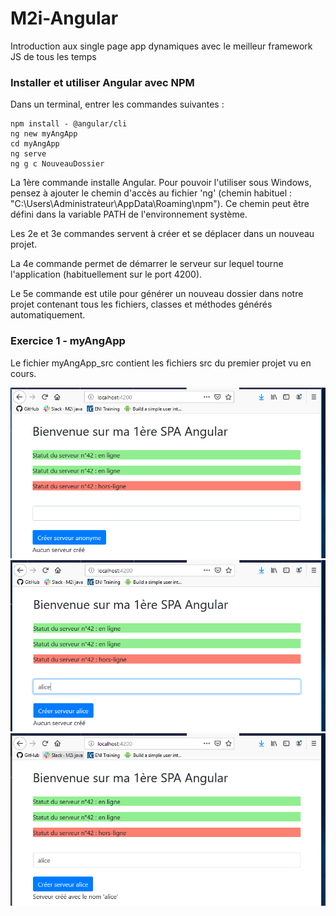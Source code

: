 # M2i-Angular
Introduction aux single page app dynamiques avec le meilleur framework JS de tous les temps

### Installer et utiliser Angular avec NPM

Dans un terminal, entrer les commandes suivantes :

    npm install - @angular/cli
    ng new myAngApp
    cd myAngApp
    ng serve
    ng g c NouveauDossier

La 1ère commande installe Angular. Pour pouvoir l'utiliser sous Windows, pensez à ajouter le chemin d'accès au fichier 'ng' (chemin habituel : "C:\Users\Administrateur\AppData\Roaming\npm").
Ce chemin peut être défini dans la variable PATH de l'environnement système.

Les 2e et 3e commandes servent à créer et se déplacer dans un nouveau projet.

La 4e commande permet de démarrer le serveur sur lequel tourne l'application (habituellement sur le port 4200).

Le 5e commande est utile pour générer un nouveau dossier dans notre projet contenant tous les fichiers, classes et méthodes générés automatiquement.

### Exercice 1 - myAngApp

Le fichier myAngApp_src contient les fichiers src du premier projet vu en cours.

<img src="https://raw.githubusercontent.com/emdeo/M2i-Angular/master/angular1.PNG">
<img src="https://raw.githubusercontent.com/emdeo/M2i-Angular/master/angular2.PNG">
<img src="https://raw.githubusercontent.com/emdeo/M2i-Angular/master/angular3.PNG">
